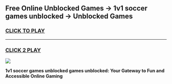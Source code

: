 
## Free Online Unblocked Games → 1v1 soccer games unblocked → Unblocked Games
<h3>
<a href="https://premium.freeplayer.one?title=1v1_soccer_games_unblocked&ref=21F">CLICK TO PLAY</a></h3>
<hr>

<h3>
<a href="https://premium.freeplayer.one?title=1v1_soccer_games_unblocked&ref=21F">CLICK 2 PLAY</a>
  
</h3>

<a href="https://premium.freeplayer.one?title=1v1_soccer_games_unblocked&ref=21F/"><img src="https://clearcache.store/games.png"></a>


**1v1 soccer games unblocked games unblocked: Your Gateway to Fun and Accessible Online Gaming**
